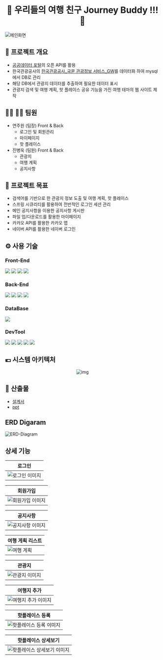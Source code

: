 <div align="center">

# 🛬 우리들의 여행 친구 Journey Buddy !!! 🛫

</div>

![메인화면](readme_img/index.png)

## 🔎 프로젝트 개요

- [공공데이터 포털](http://data.go.kr)의 오픈 API를 활용
- 한국관광공사의 [한국관광공사\_국문 관광정보 서비스\_GW](https://www.data.go.kr/data/15101578/openapi.do)를 데이터화 하여 mysql에서 DB로 관리
- 해당 DB에서 관광지 데이터를 추출하여 필요한 데이터 표시
- 관광지 검색 및 여행 계획, 핫 플레이스 공유 기능을 가진 여행 테마의 웹 사이트 제작

## 👩🏻 🧑🏻 팀원

- 연주원 (팀장) Front & Back
  - 로그인 및 회원관리
  - 마이페이지
  - 핫 플레이스
- 진병욱 (팀원) Front & Back
  - 관광지
  - 여행 계획
  - 공지사항

## 📣 프로젝트 목표

- 검색어를 기반으로 한 관광지 정보 도출 및 여행 계획, 핫 플레이스
- 스프링 시큐리티를 활용하여 전반적인 로그인 세션 관리
- 메인 공지사항을 이용한 공지사항 게시판
- 파일 업/다운로드를 활용한 마이페이지
- 카카오 API를 활용한 카카오 맵
- 네이버 API를 활용한 네이버 로그인

## ⚙ 사용 기술

### Front-End

<img src="https://img.shields.io/badge/HTML5-E34F26?style=flat&logo=HTML5&logoColor=white">
<img src="https://img.shields.io/badge/CSS3-1572B6?style=flat&logo=CSS3&logoColor=white" />
<img src="https://img.shields.io/badge/JavaScript-F7DF1E?style=flat&logo=JavaScript&logoColor=white" />
<img src="https://img.shields.io/badge/Vue.js [2.7.14]-4FC08D?style=flat&logo=Vue.js&logoColor=white" />

### Back-End

<img src="https://img.shields.io/badge/Java [8]-007396?style=flat&logo=Java&logoColor=white" />
<img src="https://img.shields.io/badge/Spring [5.3.27]-6DB33F?style=flat&logo=Spring&logoColor=white" />
<img src="https://img.shields.io/badge/Spring Boot [2.7.11]-6DB33F?style=flat&logo=Spring Boot&logoColor=white" />
<img src="https://img.shields.io/badge/Spring Security [2.5.0]-6DB33F?style=flat&logo=Spring Security&logoColor=white" />

### DataBase

<img src="https://img.shields.io/badge/MySQL [8.0.32]-4479A1?style=flat&logo=MySQL&logoColor=white" />

### DevTool

<img src="https://img.shields.io/badge/
Visual Studio Code-007ACC?style=flat&logo=
Visual Studio Code&logoColor=white" />
<img src="https://img.shields.io/badge/Eclipse IDE-2C2255?style=flat&logo=Eclipse IDE&logoColor=white" />
<img src="https://img.shields.io/badge/STS [3.9.14]-6DB33F?style=flat&logo=Spring&logoColor=white" />
<img src="https://img.shields.io/badge/Work Bench [8.0]-4479A1?style=flat&logo=MySQL&logoColor=white" />
<img src="https://img.shields.io/badge/Git-F05032?style=flat&logo=Git&logoColor=white" />

## 💶 시스템 아키텍처

<div align="center">

![img](readme_img/시스템_아키텍처.png)

</div>

## 📄 산출물

- [설계서](https://1drv.ms/b/s!AobPN9o4gUEm-BmQWgMroxnS6eJk?e=HKT8CA)
- [ppt](https://1drv.ms/b/s!AobPN9o4gUEm-BqTYvv1QSp3W6Tr?e=y4dLmM)

## ERD Digaram

![ERD-Diagram](/readme_img/DB/ERD%20Diagram.png)

## 상세 기능

<div align="center">

| 로그인                                   |
| ---------------------------------------- |
| ![로그인 이미지](/readme_img/로그인.png) |

| 회원가입                                     |
| -------------------------------------------- |
| ![회원가입 이미지](/readme_img/회원가입.png) |

| 공지사항                                      |
| --------------------------------------------- |
| ![공지사항 이미지](/readme_img/공지사항2.png) |

| 여행 게획 리스트                       |
| -------------------------------------- |
| ![여행 게획](/readme_img/여행계획.png) |

| 관광지                                   |
| ---------------------------------------- |
| ![관광지 이미지](/readme_img/관광지.png) |

| 여행지 추가                                       |
| ------------------------------------------------- |
| ![여행지 추가 이미지](readme_img/여행지_추가.png) |

| 핫플레이스 등록                                           |
| --------------------------------------------------------- |
| ![핫플레이스 등록 이미지](readme_img/핫플레이스_등록.png) |

| 핫플레이스 상세보기                                               |
| ----------------------------------------------------------------- |
| ![핫플레이스 상세보기 이미지](readme_img/핫플레이스_상세보기.png) |

</div>
